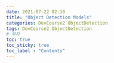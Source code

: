 ```yaml
---
date: 2021-07-22 02:10
title: "Object Detection Models"
categories: DevCourse2 ObjectDetection
tags: DevCourse2 ObjectDetection
# 목차
toc: true  
toc_sticky: true 
toc_label : "Contents"
---
```

